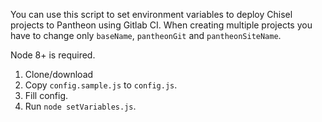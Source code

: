 You can use this script to set environment variables to deploy Chisel projects to Pantheon using Gitlab CI. When creating multiple projects you have to change only `baseName`, `pantheonGit` and `pantheonSiteName`.

Node 8+ is required.

1. Clone/download
2. Copy `config.sample.js` to `config.js`.
3. Fill config.
4. Run `node setVariables.js`.
